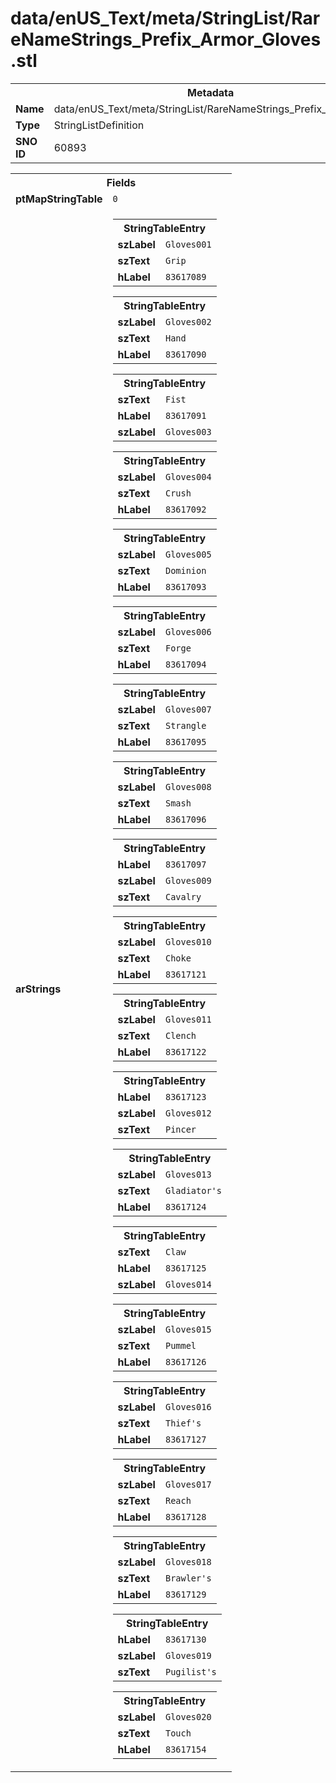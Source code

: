 <h1>data/enUS_Text/meta/StringList/RareNameStrings_Prefix_Armor_Gloves.stl</h1><table><tr><th colspan="100%">Metadata</th></tr><tr><td><b>Name</b></td><td>data/enUS_Text/meta/StringList/RareNameStrings_Prefix_Armor_Gloves.stl</td></tr><tr><td><b>Type</b></td><td>StringListDefinition</td></tr><tr><td><b>SNO ID</b></td><td>60893</td></tr></table>

<table><tr><th colspan="100%">Fields</th></tr><tr><td><b>ptMapStringTable</b></td><td><code>0</code></td></tr><tr><td><b>arStrings</b></td><td><table><tr><th colspan="100%">StringTableEntry</th></tr><tr><td><b>szLabel</b></td><td><code>Gloves001</code></td></tr><tr><td><b>szText</b></td><td><code>Grip</code></td></tr><tr><td><b>hLabel</b></td><td><code>83617089</code></td></tr></table>


<table><tr><th colspan="100%">StringTableEntry</th></tr><tr><td><b>szLabel</b></td><td><code>Gloves002</code></td></tr><tr><td><b>szText</b></td><td><code>Hand</code></td></tr><tr><td><b>hLabel</b></td><td><code>83617090</code></td></tr></table>


<table><tr><th colspan="100%">StringTableEntry</th></tr><tr><td><b>szText</b></td><td><code>Fist</code></td></tr><tr><td><b>hLabel</b></td><td><code>83617091</code></td></tr><tr><td><b>szLabel</b></td><td><code>Gloves003</code></td></tr></table>


<table><tr><th colspan="100%">StringTableEntry</th></tr><tr><td><b>szLabel</b></td><td><code>Gloves004</code></td></tr><tr><td><b>szText</b></td><td><code>Crush</code></td></tr><tr><td><b>hLabel</b></td><td><code>83617092</code></td></tr></table>


<table><tr><th colspan="100%">StringTableEntry</th></tr><tr><td><b>szLabel</b></td><td><code>Gloves005</code></td></tr><tr><td><b>szText</b></td><td><code>Dominion</code></td></tr><tr><td><b>hLabel</b></td><td><code>83617093</code></td></tr></table>


<table><tr><th colspan="100%">StringTableEntry</th></tr><tr><td><b>szLabel</b></td><td><code>Gloves006</code></td></tr><tr><td><b>szText</b></td><td><code>Forge</code></td></tr><tr><td><b>hLabel</b></td><td><code>83617094</code></td></tr></table>


<table><tr><th colspan="100%">StringTableEntry</th></tr><tr><td><b>szLabel</b></td><td><code>Gloves007</code></td></tr><tr><td><b>szText</b></td><td><code>Strangle</code></td></tr><tr><td><b>hLabel</b></td><td><code>83617095</code></td></tr></table>


<table><tr><th colspan="100%">StringTableEntry</th></tr><tr><td><b>szLabel</b></td><td><code>Gloves008</code></td></tr><tr><td><b>szText</b></td><td><code>Smash</code></td></tr><tr><td><b>hLabel</b></td><td><code>83617096</code></td></tr></table>


<table><tr><th colspan="100%">StringTableEntry</th></tr><tr><td><b>hLabel</b></td><td><code>83617097</code></td></tr><tr><td><b>szLabel</b></td><td><code>Gloves009</code></td></tr><tr><td><b>szText</b></td><td><code>Cavalry</code></td></tr></table>


<table><tr><th colspan="100%">StringTableEntry</th></tr><tr><td><b>szLabel</b></td><td><code>Gloves010</code></td></tr><tr><td><b>szText</b></td><td><code>Choke</code></td></tr><tr><td><b>hLabel</b></td><td><code>83617121</code></td></tr></table>


<table><tr><th colspan="100%">StringTableEntry</th></tr><tr><td><b>szLabel</b></td><td><code>Gloves011</code></td></tr><tr><td><b>szText</b></td><td><code>Clench</code></td></tr><tr><td><b>hLabel</b></td><td><code>83617122</code></td></tr></table>


<table><tr><th colspan="100%">StringTableEntry</th></tr><tr><td><b>hLabel</b></td><td><code>83617123</code></td></tr><tr><td><b>szLabel</b></td><td><code>Gloves012</code></td></tr><tr><td><b>szText</b></td><td><code>Pincer</code></td></tr></table>


<table><tr><th colspan="100%">StringTableEntry</th></tr><tr><td><b>szLabel</b></td><td><code>Gloves013</code></td></tr><tr><td><b>szText</b></td><td><code>Gladiator's</code></td></tr><tr><td><b>hLabel</b></td><td><code>83617124</code></td></tr></table>


<table><tr><th colspan="100%">StringTableEntry</th></tr><tr><td><b>szText</b></td><td><code>Claw</code></td></tr><tr><td><b>hLabel</b></td><td><code>83617125</code></td></tr><tr><td><b>szLabel</b></td><td><code>Gloves014</code></td></tr></table>


<table><tr><th colspan="100%">StringTableEntry</th></tr><tr><td><b>szLabel</b></td><td><code>Gloves015</code></td></tr><tr><td><b>szText</b></td><td><code>Pummel</code></td></tr><tr><td><b>hLabel</b></td><td><code>83617126</code></td></tr></table>


<table><tr><th colspan="100%">StringTableEntry</th></tr><tr><td><b>szLabel</b></td><td><code>Gloves016</code></td></tr><tr><td><b>szText</b></td><td><code>Thief's</code></td></tr><tr><td><b>hLabel</b></td><td><code>83617127</code></td></tr></table>


<table><tr><th colspan="100%">StringTableEntry</th></tr><tr><td><b>szLabel</b></td><td><code>Gloves017</code></td></tr><tr><td><b>szText</b></td><td><code>Reach</code></td></tr><tr><td><b>hLabel</b></td><td><code>83617128</code></td></tr></table>


<table><tr><th colspan="100%">StringTableEntry</th></tr><tr><td><b>szLabel</b></td><td><code>Gloves018</code></td></tr><tr><td><b>szText</b></td><td><code>Brawler's</code></td></tr><tr><td><b>hLabel</b></td><td><code>83617129</code></td></tr></table>


<table><tr><th colspan="100%">StringTableEntry</th></tr><tr><td><b>hLabel</b></td><td><code>83617130</code></td></tr><tr><td><b>szLabel</b></td><td><code>Gloves019</code></td></tr><tr><td><b>szText</b></td><td><code>Pugilist's</code></td></tr></table>


<table><tr><th colspan="100%">StringTableEntry</th></tr><tr><td><b>szLabel</b></td><td><code>Gloves020</code></td></tr><tr><td><b>szText</b></td><td><code>Touch</code></td></tr><tr><td><b>hLabel</b></td><td><code>83617154</code></td></tr></table>


</td></tr></table>


